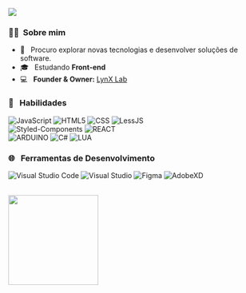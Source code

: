 ![](https://komarev.com/ghpvc/?username=marquezzx&color=006bed)

<h3> 🙋‍♂️ &nbsp;Sobre mim </h3>

- 🤔 &nbsp; Procuro explorar novas tecnologias e desenvolver soluções de software.
- 🎓 &nbsp; Estudando **Front-end**
- 💻 &nbsp; __Founder & Owner:__ [LynX Lab](https://lynx-lab.net/) 

<h3> 🚀 &nbsp; Habilidades </h3>

  ![JavaScript](https://img.shields.io/badge/-JavaScript-333333?style=flat&logo=javascript)
  ![HTML5](https://img.shields.io/badge/-HTML5-333333?style=flat&logo=HTML5)
  ![CSS](https://img.shields.io/badge/-CSS-333333?style=flat&logo=CSS3&logoColor=1572B6)
  ![LessJS](https://img.shields.io/badge/-LessJS-333333?style=flat&logo=less&logoColor=1572B6)
  <br>
  ![Styled-Components](https://img.shields.io/badge/-StyledComponents-333333?style=flat&logo=styledcomponents&logoColor=1572B6)
  ![REACT](https://img.shields.io/badge/-REACT-333333?style=flat&logo=React&logoColor=1572B6)
  <br>
  ![ARDUINO](https://img.shields.io/badge/-ARDUINO-333333?style=flat&logo=Arduino&logoColor=1572B6)
  ![C#](https://img.shields.io/badge/-CSHARP-333333?style=flat&logo=C#&logoColor=1572B6)
  ![LUA](https://img.shields.io/badge/-LUA-333333?style=flat&logo=Lua&logoColor=1572B6)


<h3> 🌐 &nbsp; Ferramentas de Desenvolvimento </h3>

  ![Visual Studio Code](https://img.shields.io/badge/-Visual%20Studio%20Code-333333?style=flat&logo=visual-studio-code&logoColor=007ACC)
  ![Visual Studio](https://img.shields.io/badge/-Visual%20Studio-333333?style=flat&logo=visual-studio&logoColor=783fb5)
  ![Figma](https://img.shields.io/badge/-Figma-333333?style=flat&logo=figma&logoColor=007ACC)
  ![AdobeXD](https://img.shields.io/badge/-AdobeXD-333333?style=flat&logo=AdobeXD&logoColor=007ACC)


<br/>

<a href="https://github.com/marquezzx">
  <img height="180em" src="https://github-readme-stats.vercel.app/api?username=marquezzx&theme=react&show_icons=true" />
</a>

